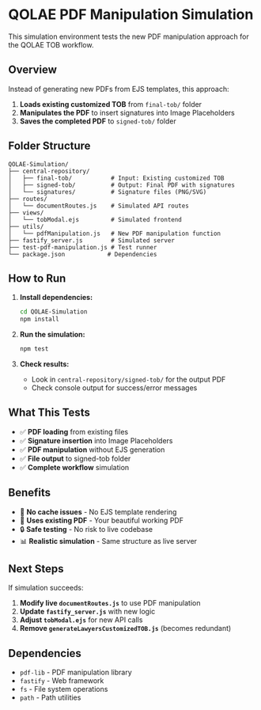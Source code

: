 # QOLAE PDF Manipulation Simulation

This simulation environment tests the new PDF manipulation approach for the QOLAE TOB workflow.

## Overview

Instead of generating new PDFs from EJS templates, this approach:
1. **Loads existing customized TOB** from `final-tob/` folder
2. **Manipulates the PDF** to insert signatures into Image Placeholders
3. **Saves the completed PDF** to `signed-tob/` folder

## Folder Structure

```
QOLAE-Simulation/
├── central-repository/
│   ├── final-tob/           # Input: Existing customized TOB
│   ├── signed-tob/          # Output: Final PDF with signatures
│   └── signatures/          # Signature files (PNG/SVG)
├── routes/
│   └── documentRoutes.js    # Simulated API routes
├── views/
│   └── tobModal.ejs         # Simulated frontend
├── utils/
│   └── pdfManipulation.js   # New PDF manipulation function
├── fastify_server.js        # Simulated server
├── test-pdf-manipulation.js # Test runner
└── package.json            # Dependencies
```

## How to Run

1. **Install dependencies:**
   ```bash
   cd QOLAE-Simulation
   npm install
   ```

2. **Run the simulation:**
   ```bash
   npm test
   ```

3. **Check results:**
   - Look in `central-repository/signed-tob/` for the output PDF
   - Check console output for success/error messages

## What This Tests

- ✅ **PDF loading** from existing files
- ✅ **Signature insertion** into Image Placeholders
- ✅ **PDF manipulation** without EJS generation
- ✅ **File output** to signed-tob folder
- ✅ **Complete workflow** simulation

## Benefits

- 🚀 **No cache issues** - No EJS template rendering
- 🎯 **Uses existing PDF** - Your beautiful working PDF
- 🔒 **Safe testing** - No risk to live codebase
- 📊 **Realistic simulation** - Same structure as live server

## Next Steps

If simulation succeeds:
1. **Modify live `documentRoutes.js`** to use PDF manipulation
2. **Update `fastify_server.js`** with new logic
3. **Adjust `tobModal.ejs`** for new API calls
4. **Remove `generateLawyersCustomizedTOB.js`** (becomes redundant)

## Dependencies

- `pdf-lib` - PDF manipulation library
- `fastify` - Web framework
- `fs` - File system operations
- `path` - Path utilities
